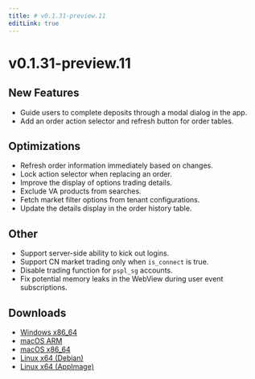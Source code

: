 ```yaml
---
title: # v0.1.31-preview.11
editLink: true
---
```


# v0.1.31-preview.11 <Badge type="warning" text="preview" />

## New Features

- Guide users to complete deposits through a modal dialog in the app.
- Add an order action selector and refresh button for order tables.

## Optimizations

- Refresh order information immediately based on changes.
- Lock action selector when replacing an order.
- Improve the display of options trading details.
- Exclude VA products from searches.
- Fetch market filter options from tenant configurations.
- Update the details display in the order history table.

## Other

- Support server-side ability to kick out logins.
- Support CN market trading only when `is_connect` is true.
- Disable trading function for `pspl_sg` accounts.
- Fix potential memory leaks in the WebView during user event subscriptions.

## Downloads

- [Windows x86_64](https://assets.lbkrs.com/github/release/longbridge-desktop/preview/longbridge-0.1.31-preview.11-windows-x86_64.zip)
- [macOS ARM](https://assets.lbkrs.com/github/release/longbridge-desktop/preview/longbridge-v0.1.31-preview.11-macos-aarch64.dmg)
- [macOS x86_64](https://assets.lbkrs.com/github/release/longbridge-desktop/preview/longbridge-v0.1.31-preview.11-macos-x86_64.dmg)
- [Linux x64 (Debian)](https://assets.lbkrs.com/github/release/longbridge-desktop/preview/longbridge-v0.1.31-preview.11-linux-x86_64.deb)
- [Linux x64 (AppImage)](https://assets.lbkrs.com/github/release/longbridge-desktop/preview/longbridge-v0.1.31-preview.11-linux-x86_64.AppImage)
